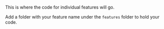 This is where the code for individual features will go.

Add a folder with your feature name under the `features` folder to hold your code.